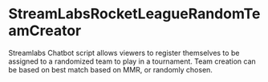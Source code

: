 # StreamLabsRocketLeagueRandomTeamCreator
Streamlabs Chatbot script allows viewers to register themselves to be assigned to a randomized team to play in a tournament. Team creation can be based on best match based on MMR, or randomly chosen.
